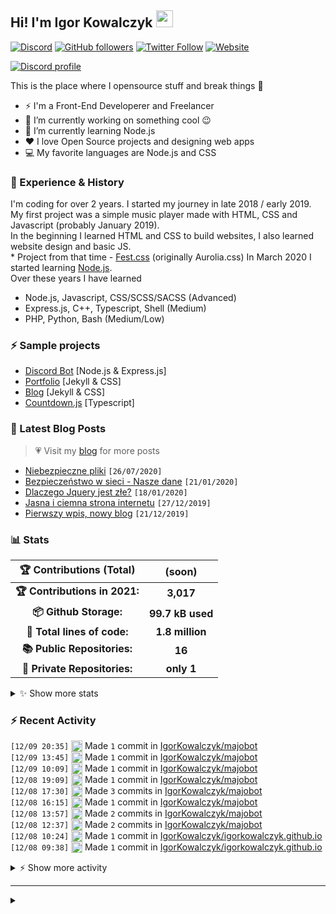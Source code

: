 <!-- ## Hi! I'm Igor Kowalczyk 🖐️ -->
## Hi! I'm Igor Kowalczyk <img src="https://raw.githubusercontent.com/igorkowalczyk/igorkowalczyk/master/src/images/wave.gif" width="27px">
[![Discord](https://img.shields.io/discord/666599184844980224?color=333&label=Chat&logo=discord&logoColor=fff&style=flat-square)](https://discord.gg/bVNNHuQ)
[![GitHub followers](https://img.shields.io/github/followers/igorkowalczyk?color=333&label=Follow&logo=github&logoColor=fff&style=flat-square)](https://github.com/IgorKowalczyk?tab=followers)
[![Twitter Follow](https://img.shields.io/twitter/follow/majonezexe?color=333&label=Follow&logo=twitter&logoColor=fff&style=flat-square)](https://twitter.com/majonezexe)
[![Website](https://img.shields.io/website?down_color=333&down_message=off&label=Website&logo=firefox&logoColor=fff&style=flat-square&up_color=333&up_message=up&url=https%3A%2F%2Figorkowalczyk.github.io)](https://igorkowalczyk.github.io)

[![Discord profile](https://discord.c99.nl/widget/theme-3/544164729354977282.png)](https://discord.com/users/544164729354977282)

This is the place where I opensource stuff and break things :rofl:

- ⚡  I'm a Front-End Developerer and Freelancer
- 🔭 I’m currently working on something cool :wink:
- 🌱 I’m currently learning Node.js
- ❤️ I love Open Source projects and designing web apps
- 💻 My favorite languages are Node.js and CSS

### 💪 Experience & History
I'm coding for over 2 years. I started my journey in late 2018 / early 2019.<br>
My first project was a simple music player made with HTML, CSS and Javascript (probably January 2019).<br>
In the beginning I learned HTML and CSS to build websites, I also learned website design and basic JS.<br>
\* Project from that time - [Fest.css](https://github.com/igorkowalczyk/fest) (originally Aurolia.css)
In March 2020 I started learning [Node.js](https://nodejs.org).<br>
Over these years I have learned
 * Node.js, Javascript, CSS/SCSS/SACSS (Advanced)
 * Express.js, C++, Typescript, Shell (Medium)
 * PHP, Python, Bash (Medium/Low)

### ⚡ Sample projects

* [Discord Bot](https://github.com/igorkowalczyk/majobot) [Node.js & Express.js]
* [Portfolio](https://igorkowalczyk.github.io) [Jekyll & CSS] 
* [Blog](https://igorkowalczyk.github.io/blog) [Jekyll & CSS] 
* [Countdown.js](https://igorkowalczyk.github.io/countdown) [Typescript] 

### 📕 Latest Blog Posts
> 💗 Visit my [blog](https://igorkowalczyk.github.io/blog) for more posts
<!-- START_SECTION:feed -->
   - [Niebezpieczne pliki](https://igorkowalczyk.github.io/blog/internet/2020/07/27/Niebezpieczne-pliki) `[26/07/2020]`
- [Bezpieczeństwo w sieci - Nasze dane](https://igorkowalczyk.github.io/blog/internet/2020/01/22/Bezpiecze%C5%84stwo-w-sieci-nasze-dane) `[21/01/2020]`
- [Dlaczego Jquery jest złe?](https://igorkowalczyk.github.io/blog/internet/programowanie/javascript/2020/01/19/Dlaczego-Jquery-jest-z%C5%82e) `[18/01/2020]`
- [Jasna i ciemna strona internetu](https://igorkowalczyk.github.io/blog/internet/2019/12/28/Jasna-i-ciemna-strona-internetu) `[27/12/2019]`
- [Pierwszy wpis, nowy blog](https://igorkowalczyk.github.io/blog/offtop/2019/12/22/Pierwszy-wpis,-nowy-blog) `[21/12/2019]`
<!-- Posts last updated on Fri Dec 10 2021 07:40:04 GMT+0000 (Coordinated Universal Time) -->
   <!-- END_SECTION:feed -->

### 📊 Stats

<!--START_SECTION:waka-->
 | 🏆 Contributions (Total) | (soon) |
|:-:|:-:|
| **🏆 Contributions in 2021:** | **3,017**|
| **📦 Github Storage:** | **99.7 kB used**|
| **📝 Total lines of code:** | **1.8 million**|
| **📚 Public Repositories:** | **16** |
| **🔑 Private Repositories:** | **only 1** |
<details><summary>✨ Show more stats</summary>

#### 🌞 I work most during day 

```text
🌞 Morning    155 commits    ███░░░░░░░░░░░░░░░░░░░░░░   14.76% 
🌆 Daytime    517 commits    ████████████░░░░░░░░░░░░░   49.24% 
🌃 Evening    365 commits    ████████░░░░░░░░░░░░░░░░░   34.76% 
🌙 Night      13 commits     ░░░░░░░░░░░░░░░░░░░░░░░░░   1.24%
```
#### 📅 I'm most productive on Wednesday 

```text
Monday       142 commits    ███░░░░░░░░░░░░░░░░░░░░░░   13.52% 
Tuesday      190 commits    ████░░░░░░░░░░░░░░░░░░░░░   18.1% 
Wednesday    197 commits    ████░░░░░░░░░░░░░░░░░░░░░   18.76% 
Thursday     132 commits    ███░░░░░░░░░░░░░░░░░░░░░░   12.57% 
Friday       142 commits    ███░░░░░░░░░░░░░░░░░░░░░░   13.52% 
Saturday     154 commits    ███░░░░░░░░░░░░░░░░░░░░░░   14.67% 
Sunday       93 commits     ██░░░░░░░░░░░░░░░░░░░░░░░   8.86%
```


#### 📊 Weekly work stats 

```text
💬 Programming Languages: 
JavaScript               14 hrs 57 mins      ██████████████░░░░░░░░░░░   58.83% 
SCSS                     4 hrs 18 mins       ████░░░░░░░░░░░░░░░░░░░░░   16.95% 
HTML                     3 hrs 5 mins        ███░░░░░░░░░░░░░░░░░░░░░░   12.17% 
C++                      1 hr 14 mins        █░░░░░░░░░░░░░░░░░░░░░░░░   4.87% 
CSS                      45 mins             ░░░░░░░░░░░░░░░░░░░░░░░░░   2.98%

💻 Operating System: 
Linux                    25 hrs 14 mins      ████████████████████████░   99.29% 
Windows                  10 mins             ░░░░░░░░░░░░░░░░░░░░░░░░░   0.71%
```

</details>

<!-- Wakatime stats generated at 2021-12-10 07:36:12.999672 -->
<!--END_SECTION:waka-->

### :zap: Recent Activity
<!--START_SECTION:activity-->
`[12/09 20:35]` <a href="https://github.com/igorkowalczyk" title="📝"><img alt="📝" src="https://github.com/igorkowalczykbot/github-activity/raw/master/icons/commit.png" align="top" height="18"></a> Made `1` commit in [IgorKowalczyk/majobot](https://github.com/IgorKowalczyk/majobot)  
`[12/09 13:45]` <a href="https://github.com/igorkowalczyk" title="📝"><img alt="📝" src="https://github.com/igorkowalczykbot/github-activity/raw/master/icons/commit.png" align="top" height="18"></a> Made `1` commit in [IgorKowalczyk/majobot](https://github.com/IgorKowalczyk/majobot)  
`[12/09 10:09]` <a href="https://github.com/igorkowalczyk" title="📝"><img alt="📝" src="https://github.com/igorkowalczykbot/github-activity/raw/master/icons/commit.png" align="top" height="18"></a> Made `1` commit in [IgorKowalczyk/majobot](https://github.com/IgorKowalczyk/majobot)  
`[12/08 19:09]` <a href="https://github.com/igorkowalczyk" title="📝"><img alt="📝" src="https://github.com/igorkowalczykbot/github-activity/raw/master/icons/commit.png" align="top" height="18"></a> Made `1` commit in [IgorKowalczyk/majobot](https://github.com/IgorKowalczyk/majobot)  
`[12/08 17:30]` <a href="https://github.com/igorkowalczyk" title="📝"><img alt="📝" src="https://github.com/igorkowalczykbot/github-activity/raw/master/icons/commit.png" align="top" height="18"></a> Made `3` commits in [IgorKowalczyk/majobot](https://github.com/IgorKowalczyk/majobot)  
`[12/08 16:15]` <a href="https://github.com/igorkowalczyk" title="📝"><img alt="📝" src="https://github.com/igorkowalczykbot/github-activity/raw/master/icons/commit.png" align="top" height="18"></a> Made `1` commit in [IgorKowalczyk/majobot](https://github.com/IgorKowalczyk/majobot)  
`[12/08 13:57]` <a href="https://github.com/igorkowalczyk" title="📝"><img alt="📝" src="https://github.com/igorkowalczykbot/github-activity/raw/master/icons/commit.png" align="top" height="18"></a> Made `2` commits in [IgorKowalczyk/majobot](https://github.com/IgorKowalczyk/majobot)  
`[12/08 12:37]` <a href="https://github.com/igorkowalczyk" title="📝"><img alt="📝" src="https://github.com/igorkowalczykbot/github-activity/raw/master/icons/commit.png" align="top" height="18"></a> Made `2` commits in [IgorKowalczyk/majobot](https://github.com/IgorKowalczyk/majobot)  
`[12/08 10:24]` <a href="https://github.com/igorkowalczyk" title="📝"><img alt="📝" src="https://github.com/igorkowalczykbot/github-activity/raw/master/icons/commit.png" align="top" height="18"></a> Made `1` commit in [IgorKowalczyk/igorkowalczyk.github.io](https://github.com/IgorKowalczyk/igorkowalczyk.github.io)  
`[12/08 09:38]` <a href="https://github.com/igorkowalczyk" title="📝"><img alt="📝" src="https://github.com/igorkowalczykbot/github-activity/raw/master/icons/commit.png" align="top" height="18"></a> Made `1` commit in [IgorKowalczyk/igorkowalczyk.github.io](https://github.com/IgorKowalczyk/igorkowalczyk.github.io)  

<details><summary>⚡ Show more activity</summary>

`[12/07 20:01]` <a href="https://github.com/igorkowalczyk" title="⭐"><img alt="⭐" src="https://github.com/igorkowalczykbot/github-activity/raw/master/icons/star.png" align="top" height="18"></a> Starred [Orama-Interactive/Pixelorama](https://github.com/Orama-Interactive/Pixelorama)  
`[12/07 13:19]` <a href="https://github.com/igorkowalczyk" title="📝"><img alt="📝" src="https://github.com/igorkowalczykbot/github-activity/raw/master/icons/commit.png" align="top" height="18"></a> Made `1` commit in <span title="Private Repo">`🔒rose-development/rose-api`</span>  
`[12/07 12:37]` <a href="https://github.com/igorkowalczyk" title="⭐"><img alt="⭐" src="https://github.com/igorkowalczykbot/github-activity/raw/master/icons/star.png" align="top" height="18"></a> Starred [CodersCommunity/awesome-links](https://github.com/CodersCommunity/awesome-links)  
`[12/07 07:45]` <a href="https://github.com/igorkowalczyk" title="📝"><img alt="📝" src="https://github.com/igorkowalczykbot/github-activity/raw/master/icons/commit.png" align="top" height="18"></a> Made `1` commit in [IgorKowalczyk/igorkowalczyk.github.io](https://github.com/IgorKowalczyk/igorkowalczyk.github.io)  
`[12/07 07:38]` <a href="https://github.com/igorkowalczyk" title="📝"><img alt="📝" src="https://github.com/igorkowalczykbot/github-activity/raw/master/icons/commit.png" align="top" height="18"></a> Made `1` commit in [IgorKowalczyk/igorkowalczyk.github.io](https://github.com/IgorKowalczyk/igorkowalczyk.github.io)  
`[12/06 18:02]` <a href="https://github.com/igorkowalczyk" title="📝"><img alt="📝" src="https://github.com/igorkowalczykbot/github-activity/raw/master/icons/commit.png" align="top" height="18"></a> Made `6` commits in [IgorKowalczyk/igorkowalczyk.github.io](https://github.com/IgorKowalczyk/igorkowalczyk.github.io)  
`[12/06 16:38]` <a href="https://github.com/igorkowalczyk" title="📝"><img alt="📝" src="https://github.com/igorkowalczykbot/github-activity/raw/master/icons/commit.png" align="top" height="18"></a> Made `1` commit in [IgorKowalczyk/majobot](https://github.com/IgorKowalczyk/majobot)  
`[12/06 16:33]` <a href="https://github.com/igorkowalczyk" title="📝"><img alt="📝" src="https://github.com/igorkowalczykbot/github-activity/raw/master/icons/commit.png" align="top" height="18"></a> Made `3` commits in [IgorKowalczyk/majobot](https://github.com/IgorKowalczyk/majobot)  
`[12/06 16:03]` <a href="https://github.com/igorkowalczyk" title="📝"><img alt="📝" src="https://github.com/igorkowalczykbot/github-activity/raw/master/icons/commit.png" align="top" height="18"></a> Made `1` commit in [IgorKowalczyk/majobot](https://github.com/IgorKowalczyk/majobot)  
`[12/06 15:22]` <a href="https://github.com/igorkowalczyk" title="📝"><img alt="📝" src="https://github.com/igorkowalczykbot/github-activity/raw/master/icons/commit.png" align="top" height="18"></a> Made `1` commit in [IgorKowalczyk/igorkowalczyk.github.io](https://github.com/IgorKowalczyk/igorkowalczyk.github.io)  
`[12/06 15:07]` <a href="https://github.com/igorkowalczyk" title="📝"><img alt="📝" src="https://github.com/igorkowalczykbot/github-activity/raw/master/icons/commit.png" align="top" height="18"></a> Made `2` commits in [IgorKowalczyk/igorkowalczyk.github.io](https://github.com/IgorKowalczyk/igorkowalczyk.github.io)  
`[12/06 14:46]` <a href="https://github.com/igorkowalczyk" title="📝"><img alt="📝" src="https://github.com/igorkowalczykbot/github-activity/raw/master/icons/commit.png" align="top" height="18"></a> Made `1` commit in [IgorKowalczyk/igorkowalczyk.github.io](https://github.com/IgorKowalczyk/igorkowalczyk.github.io)  
`[12/06 12:04]` <a href="https://github.com/igorkowalczyk" title="📝"><img alt="📝" src="https://github.com/igorkowalczykbot/github-activity/raw/master/icons/commit.png" align="top" height="18"></a> Made `8` commits in [IgorKowalczyk/igorkowalczyk.github.io](https://github.com/IgorKowalczyk/igorkowalczyk.github.io)  
`[12/06 10:03]` <a href="https://github.com/igorkowalczyk" title="📝"><img alt="📝" src="https://github.com/igorkowalczykbot/github-activity/raw/master/icons/commit.png" align="top" height="18"></a> Made `3` commits in [IgorKowalczyk/igorkowalczyk.github.io](https://github.com/IgorKowalczyk/igorkowalczyk.github.io)  

</details>
<!--END_SECTION:activity-->

---

<details>
 <summary> </summary>
 <h5>The cake is a lie 🍰</h5>
 <a href="https://igorkowalczyk.github.io"><img src="https://komarev.com/ghpvc/?username=igorkowalczyk&style=flat-square&color=333333&label=Github+profile+views" alt="Github profile views"></a>
</details>